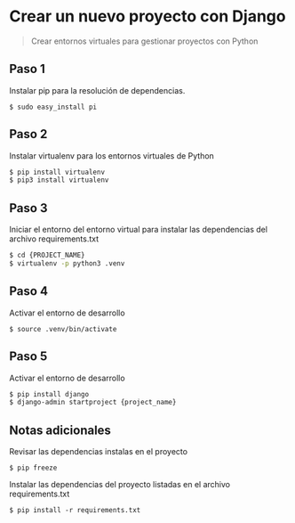 # Crear un nuevo proyecto con Django

> Crear entornos virtuales para gestionar proyectos con Python

## Paso 1

Instalar pip para la resolución de dependencias.

`$ sudo easy_install pi`

## Paso 2

Instalar virtualenv para los entornos virtuales de Python

```bash
$ pip install virtualenv
$ pip3 install virtualenv
```

## Paso 3

Iniciar el entorno del entorno virtual para instalar las dependencias del archivo requirements.txt

```bash
$ cd {PROJECT_NAME}
$ virtualenv -p python3 .venv
```

## Paso 4

Activar el entorno de desarrollo

`$ source .venv/bin/activate`

## Paso 5

Activar el entorno de desarrollo

```bash
$ pip install django
$ django-admin startproject {project_name}
```

## Notas adicionales

Revisar las dependencias instalas en el proyecto

`$ pip freeze`

Instalar las dependencias del proyecto listadas en el archivo requirements.txt

`$ pip install -r requirements.txt`
